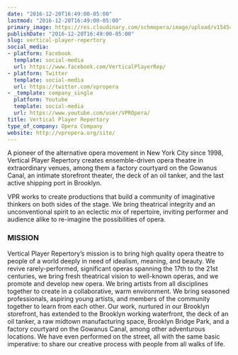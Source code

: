 ```yaml
---
date: "2016-12-20T16:49:00-05:00"
lastmod: "2016-12-20T16:49:00-05:00"
primary_image: https://res.cloudinary.com/schmopera/image/upload/v1545409169/media/webhook-uploads/1482270545408/VPR_Logo_Graphic_Emily_Owen-e1368507694932.jpg.jpg
publishDate: "2016-12-20T16:49:00-05:00"
slug: vertical-player-repertory
social_media:
- platform: Facebook
  template: social-media
  url: https://www.facebook.com/VerticalPlayerRep/
- platform: Twitter
  template: social-media
  url: https://twitter.com/vpropera
- _template: company_single
  platform: Youtube
  template: social-media
  url: https://www.youtube.com/user/VPROpera/
title: Vertical Player Repertory
type_of_company: Opera Company
website: http://vpropera.org/site/
---
```


A pioneer of the alternative opera movement in New York City since 1998, Vertical Player Repertory creates ensemble-driven opera theatre in extraordinary venues, among them a factory courtyard on the Gowanus Canal, an intimate storefront theater, the deck of an oil tanker, and the last active shipping port in Brooklyn.

VPR works to create productions that build a community of imaginative thinkers on both sides of the stage. We bring theatrical integrity and an unconventional spirit to an eclectic mix of repertoire, inviting performer and audience alike to re-imagine the possibilities of opera.

### MISSION

Vertical Player Repertory’s mission is to bring high quality opera theatre to people of a world deeply in need of idealism, meaning, and beauty. We revive rarely-performed, significant operas spanning the 17th to the 21st centuries, we bring fresh theatrical vision to well-known operas, and we promote and develop new opera. We bring artists from all disciplines together to create in a collaborative, warm environment. We bring seasoned professionals, aspiring young artists, and members of the community together to learn from each other. Our work, nurtured in our Brooklyn storefront, has extended to the Brooklyn working waterfront, the deck of an oil tanker, a raw midtown manufacturing space, Brooklyn Bridge Park, and a factory courtyard on the Gowanus Canal, among other adventurous locations. We have even performed on the street, all with the same basic imperative: to share our creative process with people from all walks of life.
